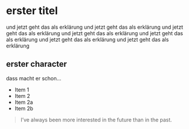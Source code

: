 # erster titel
und jetzt geht das als erklärung
und jetzt geht das als erklärung
und jetzt geht das als erklärung
und jetzt geht das als erklärung
und jetzt geht das als erklärung
und jetzt geht das als erklärung
und jetzt geht das als erklärung

## erster character
dass macht er schon...
* Item 1
* Item 2
* Item 2a
* Item 2b

> I’ve always been more interested
> in the future than in the past.